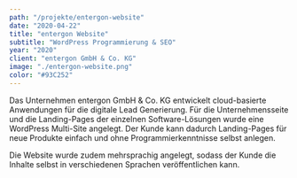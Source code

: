 ```yaml
---
path: "/projekte/entergon-website"
date: "2020-04-22"
title: "entergon Website"
subtitle: "WordPress Programmierung & SEO"
year: "2020"
client: "entergon GmbH & Co. KG"
image: "./entergon-website.png"
color: "#93C252"
---
```


Das Unternehmen entergon GmbH & Co. KG entwickelt cloud-basierte Anwendungen für die digitale Lead Generierung. Für die Unternehmensseite und die Landing-Pages der einzelnen Software-Lösungen wurde eine WordPress Multi-Site angelegt. Der Kunde kann dadurch Landing-Pages für neue Produkte einfach und ohne Programmierkenntnisse selbst anlegen.

Die Website wurde zudem mehrsprachig angelegt, sodass der Kunde die Inhalte selbst in verschiedenen Sprachen veröffentlichen kann.
